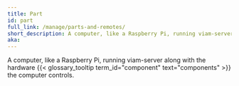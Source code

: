 ```yaml
---
title: Part
id: part
full_link: /manage/parts-and-remotes/
short_description: A computer, like a Raspberry Pi, running viam-server along with the hardware components the computer controls.
aka:
---
```


A computer, like a Raspberry Pi, running viam-server along with the hardware {{< glossary_tooltip term_id="component" text="components" >}} the computer controls.
